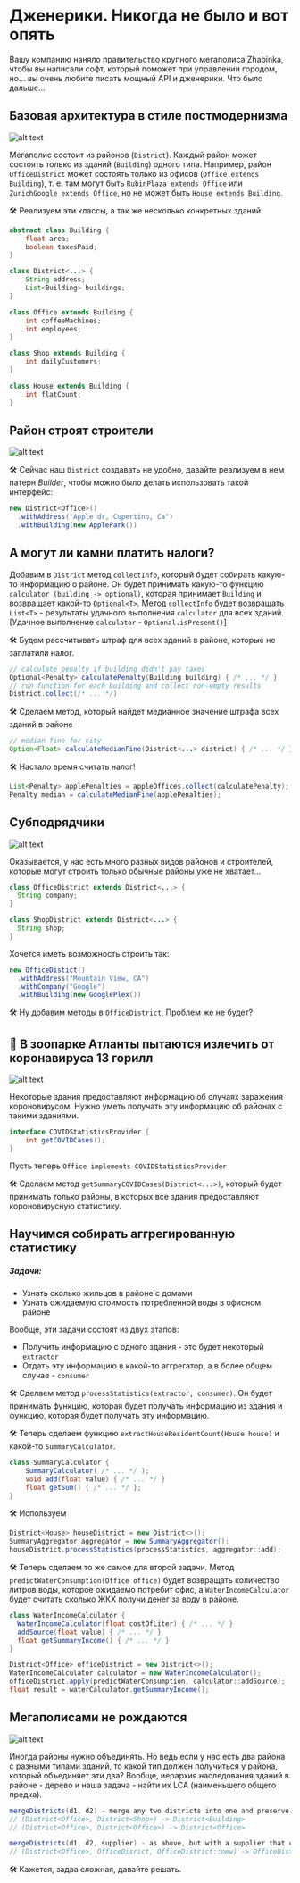 # Дженерики. Никогда не было и вот опять

Вашу компанию наняло правительство крупного мегаполиса Zhabinka, чтобы вы написали софт, который поможет при управлении городом, но... вы очень любите писать мощный API и дженерики. Что было дальше...

## Базовая архитектура в стиле постмодернизма

![alt text](https://lh3.googleusercontent.com/proxy/vC3M0-8702AXvOzQtlFF30RFnWHLHNR1C0x-_mp2NCS9trjNK1HB3fGPmO0a81ARl6GuppqCRoYcFAu2hD8n2oC2W0llLFRmhZJTV5whrltHhg)

Мегаполис состоит из районов (`District`). Каждый район может состоять только из зданий (`Building`) одного типа. Например, район `OfficeDistrict` может состоять только из офисов (`Office extends Building`), т. e. там могут быть `RubinPlaza extends Office` или `ZurichGoogle extends Office`, но не может быть `House extends Building`.

🛠 Реализуем эти классы, а так же несколько конкретных зданий:
```java
abstract class Building {
    float area;
    boolean taxesPaid;
}

class District<...> {
    String address;
    List<Building> buildings;
}

class Office extends Building {
    int coffeeMachines;
    int employees;
}

class Shop extends Building {
    int dailyCustomers;
}

class House extends Building {
    int flatCount;
}
```

##  Район строят строители

![alt text](https://lh3.googleusercontent.com/proxy/M9KDJFMWhsRWnurSDSyiK7O2_cQ-LWWeVqz4q1CSM0tPgYdXnVsMo7DJGI6RGXHdTnsZJsXhbqpw2_7f4qBPHOinHO_DFHdRafRtJTE1BU8bZCkeCmCXh8eOd-Q1Z-8kszU4GJxoIbs)

🛠 Сейчас наш `District` создавать не удобно, давайте реализуем в нем патерн _Builder_, чтобы можно было делать использовать такой интерфейс:

```java
new District<Office>()
  .withAddress("Apple dr, Cupertino, Ca")
  .withBuilding(new ApplePark())
```

## А могут ли камни платить налоги?

Добавим в `District` метод `collectInfo`, который будет собирать какую-то информацию о районе. Он будет принимать какую-то функцию `calculator (building -> optional)`, которая принимает `Building` и возвращает какой-то `Optional<T>`. Метод `collectInfo` будет возвращать `List<T>` - результаты удачного выполнения `calculator` для всех зданий. [Удачное выполнение `calculator` - `Optional.isPresent()`]

🛠 Будем рассчитывать штраф для всех зданий в районе, которые не заплатили налог.

```java
// calculate penalty if building didn't pay taxes
Optional<Penalty> calculatePenalty(Building building) { /* ... */ }
// run function for each building and collect non-empty results
District.collect(/* ... */)
```

🛠 Сделаем метод, который найдет медианное значение штрафа всех зданий в районе
```java
// median fine for city
Option<Float> calculateMedianFine(District<...> district) { /* ... */ }
```

🛠 Настало время считать налог!

```java
List<Penalty> applePenalties = appleOffices.collect(calculatePenalty);
Penalty median = calculateMedianFine(applePenalties);
```

## Субподрядчики

![alt text](https://i.ytimg.com/vi/EDT3-uK1ntA/mqdefault.jpg)

Оказывается, у нас есть много разных видов районов и строителей, которые могут строить только обычные районы уже не хватает...

```java
class OfficeDistrict extends District<...> {
  String company;
}

class ShopDistrict extends District<...> {
  String shop;
}
```

Хочется иметь возможность строить так:

```java
new OfficeDistict()
  .withAddress("Mountain View, CA")
  .withCompany("Google")
  .withBuilding(new GooglePlex())
```

🛠 Ну добавим методы в `OfficeDistrict`, Проблем же не будет?

## 📰 В зоопарке Атланты пытаются излечить от коронавируса 13 горилл 

![alt text](https://cdn.iz.ru/sites/default/files/styles/900x506/public/news-2021-09/20210812_zia_c181_089.jpeg.jpg?itok=uTgM0Tx6)

Некоторые здания предоставляют информацию об случаях заражения короновирусом. Нужно уметь получать эту информацию об районах с такими зданиями.

```java
interface COVIDStatisticsProvider {
    int getCOVIDCases();
}
```

Пусть теперь `Office implements COVIDStatisticsProvider` 

🛠 Сделаем метод `getSummaryCOVIDCases(District<...>)`, который будет принимать только районы, в которых все здания предоставляют короновирусную статистику.

## Научимся собирать аггрегированную статистику

##### Задачи: 
* Узнать сколько жильцов в районе с домами
* Узнать ожидаемую стоимость потребленной воды в офисном районе

Вообще, эти задачи состоят из двух этапов:
* Получить информацию с одного здания - это будет некоторый `extractor`
* Отдать эту информацию в какой-то аггрегатор, а в более общем случае - `consumer`

🛠 Сделаем метод `processStatistics(extractor, consumer)`. Он будет принимать функцию, которая будет получать информацию из здания и функцию, которая будет получать эту информацию.

🛠 Теперь сделаем функцию `extractHouseResidentCount(House house)` и какой-то `SummaryCalculator`.

```java
class SummaryCalculator {
    SummaryCalculator( /* ... */ );
    void add(float value) { /* ... */ }
    float getSum() { /* ... */ };
}
```

🛠 Используем
```java
District<House> houseDistrict = new District<>();
SummaryAggregator aggregator = new SummaryAggregator();
houseDistrict.processStatistics(processStatistics, aggregator::add);
```

🛠 Теперь сделаем то же самое для второй задачи. Метод `predictWaterConsumption(Office office)` будет возвращать количество литров воды, которое ожидаемо потребит офис, а `WaterIncomeCalculator` будет считать сколько ЖКХ получи денег за воду в районе.

```java
class WaterIncomeCalculator {
  WaterIncomeCalculator(float costOfLiter) { /* ... */ }
  addSource(float value) { /* ... */ }
  float getSummaryIncome() { /* ... */ }
}
```

```java
District<Office> officeDistrict = new District<>();
WaterIncomeCalculator calculator = new WaterIncomeCalculator();
officeDistrict.apply(predictWaterConsumption, calculator::addSource);
float result = waterCalculator.getSummaryIncome();
```

## Мегаполисами не рождаются
![alt text](https://www.sb.by/upload/resize_cache/slam.image/iblock/4e0/855_2000_1/4e0ea4d8fa8ebe95545bf6f115a22d55.jpg)

Иногда районы нужно объединять. Но ведь если у нас есть два района с разными типами зданий, то какой тип должен получиться у района, который объединяет эти два? Вообще, иерархия наследования зданий в районе - дерево и наша задача - найти их LCA (наименьшего общего предка).

```java
mergeDistricts(d1, d2) - merge any two districts into one and preserve the LCA
// (District<Office>, District<Shop>) -> District<Building>
// (District<Office>, District<Office>) -> District<Office>

mergeDistricts(d1, d2, supplier) - as above, but with a supplier that creates district inheritor
// (District<Office>, OfficeDisrict, OfficeDistrict::new) -> OfficeDistrict
```

🛠 Кажется, задаа сложная, давайте решать. 

